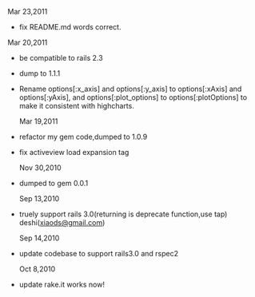   Mar 23,2011
  * fix README.md words correct.

  Mar 20,2011
* be compatible to rails 2.3 
* dump to 1.1.1
* Rename options[:x_axis] and options[:y_axis] to options[:xAxis] and options[:yAxis], and options[:plot_options] to options[:plotOptions] to make it consistent with highcharts.
 
  Mar 19,2011
* refactor my gem code,dumped to 1.0.9
* fix activeview load expansion tag

  Nov 30,2010
* dumped to gem 0.0.1
  
  Sep 13,2010 
* truely support rails 3.0(returning is deprecate function,use tap) deshi(xiaods@gmail.com) 

  Sep 14,2010
* update codebase to support rails3.0 and rspec2

  Oct 8,2010
* update rake.it works now!

